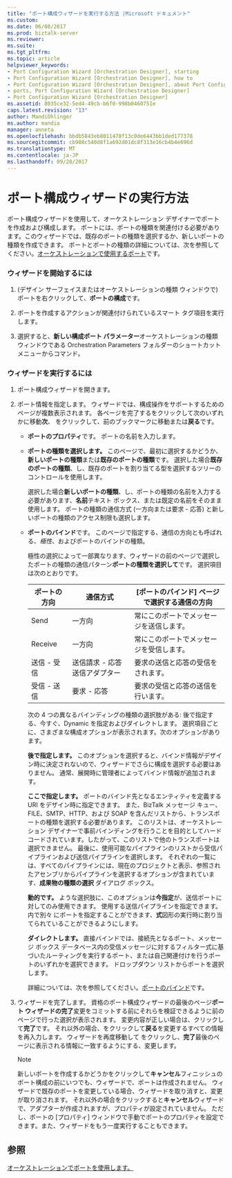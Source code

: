 ```yaml
---
title: "ポート構成ウィザードを実行する方法 |Microsoft ドキュメント"
ms.custom: 
ms.date: 06/08/2017
ms.prod: biztalk-server
ms.reviewer: 
ms.suite: 
ms.tgt_pltfrm: 
ms.topic: article
helpviewer_keywords:
- Port Configuration Wizard [Orchestration Designer], starting
- Port Configuration Wizard [Orchestration Designer], how to
- Port Configuration Wizard [Orchestration Designer], about Port Configuration Wizard
- ports, Port Configuration Wizard [Orchestration Designer]
- Port Configuration Wizard [Orchestration Designer]
ms.assetid: 8035ce32-5ed4-49cb-b6f0-998b0460751e
caps.latest.revision: "13"
author: MandiOhlinger
ms.author: mandia
manager: anneta
ms.openlocfilehash: bbdb5843eb8011478f13c0de6443bb1ded177378
ms.sourcegitcommit: cb908c540d8f1a692d01dc8f313e16cb4b4e696d
ms.translationtype: MT
ms.contentlocale: ja-JP
ms.lasthandoff: 09/20/2017
---
```

# <a name="how-to-run-the-port-configuration-wizard"></a>ポート構成ウィザードの実行方法
ポート構成ウィザードを使用して、オーケストレーション デザイナーでポートを作成および構成します。 ポートには、ポートの種類を関連付ける必要があります。このウィザードでは、既存のポートの種類を選択するか、新しいポートの種類を作成できます。 ポートとポートの種類の詳細については、次を参照してください。[オーケストレーションで使用するポート](../core/using-ports-in-orchestrations.md)です。  
  
### <a name="to-start-the-wizard"></a>ウィザードを開始するには  
  
1.  (デザイン サーフェイスまたはオーケストレーションの種類 ウィンドウで) ポートを右クリックして、**ポートの構成**です。  
  
2.  ポートを作成するアクションが関連付けられているスマート タグ項目を実行します。  
  
3.  選択すると、**新しい構成ポート パラメーター**オーケストレーションの種類 ウィンドウである Orchestration Parameters フォルダーのショートカット メニューからコマンド。  
  
### <a name="to-run-the-wizard"></a>ウィザードを実行するには  
  
1.  ポート構成ウィザードを開きます。  
  
2.  ポート情報を指定します。 ウィザードでは、構成操作をサポートするためのページが複数表示されます。 各ページを完了するをクリックして次のいずれかに移動**次**、 をクリックして、前のブックマークに移動または**戻る**です。  
  
    -   **ポートのプロパティ**です。 ポートの名前を入力します。  
  
    -   **ポートの種類を選択します。** このページで、最初に選択するかどうか、**新しいポートの種類**または**既存のポートの種類**です。 選択した場合**既存のポートの種類**、し、既存のポートを割り当てる型を選択するツリーのコントロールを使用します。  
  
         選択した場合**新しいポートの種類**、し、ポートの種類の名前を入力する必要があります、**名前**テキスト ボックス、または既定の名前をそのまま使用します。 ポートの種類の通信方式 (一方向または要求 - 応答) と新しいポートの種類のアクセス制限も選択します。  
  
    -   **ポートのバインド**です。 このページで指定する、通信の方向とも呼ばれる、*極性*、およびポートのバインドの種類。  
  
         極性の選択によって一部異なります、ウィザードの前のページで選択したポートの種類の通信パターン**ポートの種類を選択して**です。 選択項目は次のとおりです。  
  
        |ポートの方向|通信方式|[ポートのバインド] ページで選択する通信の方向|  
        |--------------------|---------------------------|---------------------------------------------------------------|  
        |Send|一方向|常にこのポートでメッセージを送信します。|  
        |Receive|一方向|常にこのポートでメッセージを受信します。|  
        |送信 - 受信|送信請求 - 応答送信アダプター|要求の送信と応答の受信をされます。|  
        |受信 - 送信|要求 - 応答|要求の受信と応答の送信を行います。|  
  
         次の 4 つの異なるバインディングの種類の選択肢がある: 後で指定する、今すぐ、Dynamic を指定およびダイレクトします。 選択項目ごとに、さまざまな構成オプションが表示されます。次のオプションがあります。  
  
         **後で指定します。** このオプションを選択すると、バインド情報がデザイン時に決定されないので、ウィザードでさらに構成を選択する必要はありません。 通常、展開時に管理者によってバインド情報が追加されます。  
  
         **ここで指定します。** ポートのバインド先となるエンティティを定義する URI をデザイン時に指定できます。 また、BizTalk メッセージ キュー、FILE、SMTP、HTTP、および SOAP を含んだリストから、トランスポートの種類を選択する必要があります。 このリストは、オーケストレーション デザイナーで事前バインディングを行うことを目的としてハードコードされています。したがって、このリストで他のトランスポートは選択できません。 最後に、使用可能なパイプラインのリストから受信パイプラインおよび送信パイプラインを選択します。 それぞれの一覧には、すべてのパイプラインには、現在のプロジェクトと表示、参照されたアセンブリからパイプラインを選択するオプションが含まれています、**成果物の種類の選択** ダイアログ ボックス。  
  
         **動的です。** ような選択肢に、このオプションは**今指定**が、送信ポートに対してのみ使用できます。 使用する送信パイプラインを指定できます。 内で別々 にポートを指定することができます、**式**図形の実行時に割り当てられていることができるようにします。  
  
         **ダイレクトします。** 直接バインドでは、接続先となるポート、メッセージ ボックス データベース内の受信メッセージに対するフィルター式に基づいたルーティングを実行するポート、または自己関連付けを行うポートのいずれかを選択できます。 ドロップダウン リストからポートを選択します。  
  
         詳細については、次を参照してください。[ポートのバインド](../core/port-bindings.md)です。  
  
3.  ウィザードを完了します。 資格のポート構成ウィザードの最後のページ**ポート ウィザードの完了**変更をコミットする前にそれらを検証できるように前のページで行った選択が表示されます。 変更内容が正しい場合は、クリックして**完了**です。 それ以外の場合、をクリックして**戻る**を変更するすべての情報を再入力します。 ウィザードを再度移動して をクリックし、**完了**最後のページに表示される情報に一致するようにする、変更します。  
  
    > [!NOTE]
    >  新しいポートを作成するかどうかをクリックして**キャンセル**フィニッシュのポート構成の前にいつでも、ウィザードで、ポートは作成されません。 ウィザードで既存のポートを変更している場合、ウィザードを取り消すと、変更が取り消されます。 それ以外の場合をクリックすると**キャンセル**ウィザードで、アダプターが作成されますが、プロパティが設定されていません。 ただし、ポートの [プロパティ] ウィンドウで手動でポートのプロパティを設定できます。また、ウィザードをもう一度実行することもできます。  
  
## <a name="see-also"></a>参照  
 [オーケストレーションでポートを使用します。](../core/using-ports-in-orchestrations.md)